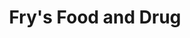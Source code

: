 ---
title: "Fry's Food and Drug"
url: /mesa/frys-food-and-drug-east-mckellips-road/
shop: Supermarkt
---